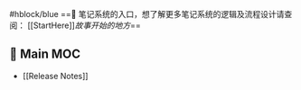 #hblock/blue ==🎉  笔记系统的入口，想了解更多笔记系统的逻辑及流程设计请查阅： [[StartHere]]*故事开始的地方*==  
## 🌈  Main MOC
- [[Release Notes]]